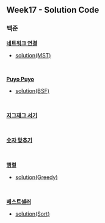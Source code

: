 ## Week17 - Solution Code

### 백준

[**네트워크 연결**](https://www.acmicpc.net/problem/1922)

- [solution(MST)](https://github.com/BBBOMi/Algorithms-New/blob/master/week17/Main_1922.java)



<br/>



[ **Puyo Puyo**](https://www.acmicpc.net/problem/11559)

* [solution(BSF)](https://github.com/BBBOMi/Algorithms-New/blob/master/week17/Main_11559.java)



<br/>



[**지그재그 서기**](https://www.acmicpc.net/problem/1146)



<br/>



[**숫자 맞추기**](https://www.acmicpc.net/problem/2494)



<br/>



[**행렬**](https://www.acmicpc.net/problem/1080)

* [solution(Greedy)](https://github.com/BBBOMi/Algorithms-New/blob/master/week17/Main_1080.java)



<br/>



[**베스트셀러**](https://www.acmicpc.net/problem/1302)

* [solution(Sort)](https://github.com/BBBOMi/Algorithms-New/blob/master/week17/Main_1302.java)

